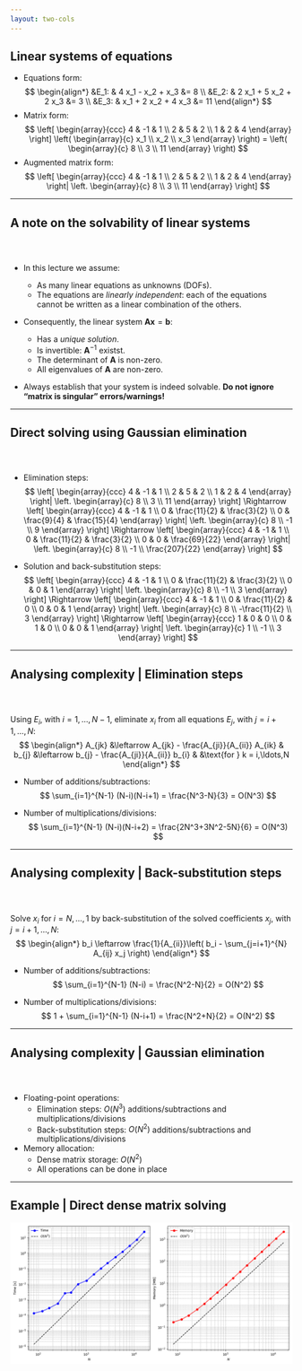 ```yaml
---
layout: two-cols
---
```


## Linear systems of equations

- Equations form:
$$
\begin{align*} 
 &E_1: & 4 x_1 - x_2 + x_3 &= 8 \\
 &E_2: & 2 x_1 + 5 x_2 + 2 x_3 &= 3 \\
 &E_3: & x_1 + 2 x_2 + 4 x_3 &= 11
\end{align*}
$$
- Matrix form:
$$
\left[ \begin{array}{ccc} 4 & -1 & 1 \\ 2 & 5 & 2 \\ 1 & 2 & 4 \end{array} \right] \left( \begin{array}{c} x_1 \\ x_2 \\ x_3 \end{array} \right) = \left( \begin{array}{c} 8 \\ 3 \\ 11 \end{array} \right)
$$
- Augmented matrix form:
$$
\left[ \begin{array}{ccc} 4 & -1 & 1 \\ 2 & 5 & 2 \\ 1 & 2 & 4 \end{array} \right|  \left. \begin{array}{c} 8 \\ 3 \\ 11 \end{array} \right]
$$

---

## A note on the solvability of linear systems

### &nbsp;

<v-clicks at=0>

- In this lecture we assume:
    - As many linear equations as unknowns (DOFs).
    - The equations are *linearly independent*: each of the equations cannot be written as a linear combination of the others.

- Consequently, the linear system $\mathbf{A} \mathbf{x} = \mathbf{b}$:
    - Has a *unique solution*.
    - Is invertible: $\mathbf{A}^{-1}$ existst.
    - The determinant of $\mathbf{A}$ is non-zero.
    - All eigenvalues of $\mathbf{A}$ are non-zero.

- Always establish that your system is indeed solvable. **Do not ignore “matrix is singular” errors/warnings!**

</v-clicks>

---

## Direct solving using Gaussian elimination

### &nbsp;

- Elimination steps:
$$
\left[ \begin{array}{ccc} 4 & -1 & 1 \\ 2 & 5 & 2 \\ 1 & 2 & 4 \end{array} \right|  \left. \begin{array}{c} 8 \\ 3 \\ 11 \end{array} \right]
\Rightarrow
\left[ \begin{array}{ccc} 4 & -1 & 1 \\ 0 & \frac{11}{2} & \frac{3}{2} \\ 0 & \frac{9}{4} & \frac{15}{4} \end{array} \right|  \left. \begin{array}{c} 8 \\ -1 \\ 9 \end{array} \right]
\Rightarrow
\left[ \begin{array}{ccc} 4 & -1 & 1 \\ 0 & \frac{11}{2} & \frac{3}{2} \\ 0 & 0 & \frac{69}{22} \end{array} \right|  \left. \begin{array}{c} 8 \\ -1 \\ \frac{207}{22} \end{array} \right]
$$

<v-click>

- Solution and back-substitution steps:
$$
\left[ \begin{array}{ccc} 4 & -1 & 1 \\ 0 & \frac{11}{2} & \frac{3}{2} \\ 0 & 0 & 1 \end{array} \right|  \left. \begin{array}{c} 8 \\ -1 \\ 3 \end{array} \right]
\Rightarrow
\left[ \begin{array}{ccc} 4 & -1 & 1 \\ 0 & \frac{11}{2} & 0 \\ 0 & 0 & 1 \end{array} \right|  \left. \begin{array}{c} 8 \\ -\frac{11}{2} \\ 3 \end{array} \right]
\Rightarrow
\left[ \begin{array}{ccc} 1 & 0 & 0 \\ 0 & 1 & 0 \\ 0 & 0 & 1 \end{array} \right|  \left. \begin{array}{c} 1 \\ -1 \\ 3 \end{array} \right]
$$

</v-click>

---

## Analysing complexity | Elimination steps

### &nbsp;

Using $E_i$, with $i=1,\ldots,N-1$, eliminate $x_i$ from all equations $E_j$, with $j=i+1,\ldots,N$:
$$
\begin{align*}
 A_{jk} &\leftarrow A_{jk} - \frac{A_{ji}}{A_{ii}} A_{ik}   
 & b_{j} &\leftarrow b_{j} - \frac{A_{ji}}{A_{ii}} b_{i}   
 & &\text{for } k = i,\ldots,N  
\end{align*}
$$

<v-click>

- Number of additions/subtractions:
$$
\sum_{i=1}^{N-1} (N-i)(N-i+1) = \frac{N^3-N}{3} = O(N^3)
$$

</v-click>

<v-click>

- Number of multiplications/divisions:
$$
\sum_{i=1}^{N-1} (N-i)(N-i+2) = \frac{2N^3+3N^2-5N}{6} = O(N^3)
$$

</v-click>

---

## Analysing complexity | Back-substitution steps

### &nbsp;

Solve $x_i$ for $i=N,\ldots,1$ by back-substitution of the solved coefficients $x_j$, with $j=i+1,\ldots,N$:
$$
\begin{align*}
b_i \leftarrow \frac{1}{A_{ii}}\left( b_i - \sum_{j=i+1}^{N} A_{ij} x_j \right)
\end{align*}
$$

<v-click>

- Number of additions/subtractions:
$$
\sum_{i=1}^{N-1} (N-i) = \frac{N^2-N}{2} = O(N^2)
$$

</v-click>

<v-click>

- Number of multiplications/divisions:
$$
1 + \sum_{i=1}^{N-1} (N-i+1) = \frac{N^2+N}{2} = O(N^2)
$$

</v-click>

---

## Analysing complexity | Gaussian elimination

### &nbsp;

- Floating-point operations:
    - Elimination steps: $O(N^3)$ additions/subtractions and multiplications/divisions
    - Back-substitution steps: $O(N^2)$ additions/subtractions and multiplications/divisions
- Memory allocation:
    - Dense matrix storage: $O(N^2)$
    - All operations can be done in place

---

## Example | Direct dense matrix solving

![Numpy](/images/Direct_scaling.png)